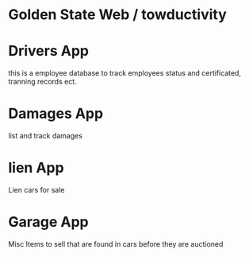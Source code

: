 # Golden State Web / towductivity

# Drivers App
  this is a employee database to track employees status and certificated, tranning records ect.

# Damages App
  list and track damages

# lien App
  Lien cars for sale

# Garage App
  Misc Items to sell that are found in cars before they are auctioned
